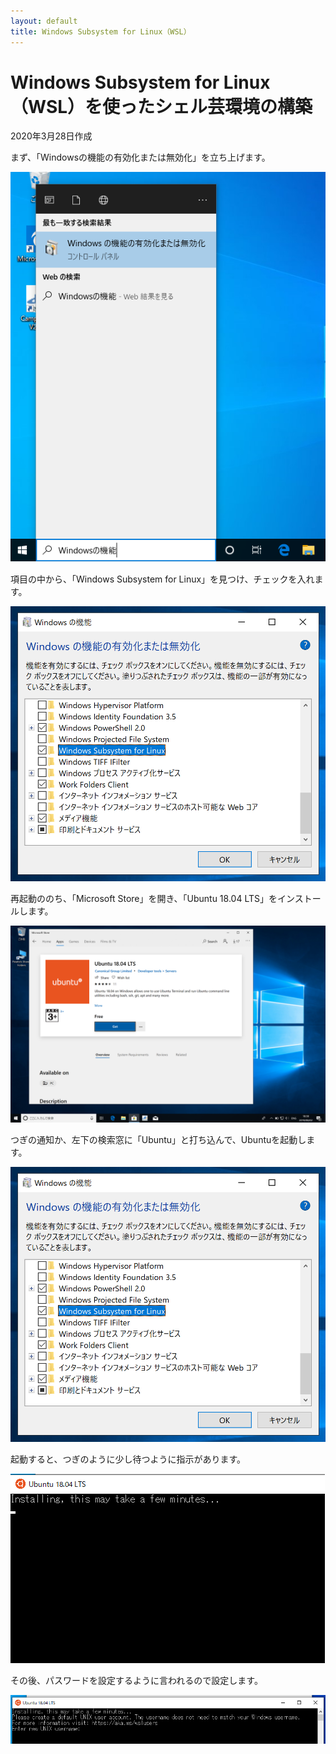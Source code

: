 ```yaml
---
layout: default
title: Windows Subsystem for Linux（WSL）
---
```



# Windows Subsystem for Linux（WSL）を使ったシェル芸環境の構築

2020年3月28日作成

まず、「Windowsの機能の有効化または無効化」を立ち上げます。

![windows_function.png](figs/windows_function.png)

項目の中から、「Windows Subsystem for Linux」を見つけ、チェックを入れます。

![wsl_enable](figs/wsl_enable.png)

再起動ののち、「Microsoft Store」を開き、「Ubuntu 18.04 LTS」をインストールします。

![ubuntu18_download.png](figs/ubuntu18_download.png)

つぎの通知か、左下の検索窓に「Ubuntu」と打ち込んで、Ubuntuを起動します。

![wsl_enable.png](figs/wsl_enable.png)

起動すると、つぎのように少し待つように指示があります。

![wsl_wait](figs/wsl_wait.png)

その後、パスワードを設定するように言われるので設定します。

![wsl_password](figs/wsl_password.png)
